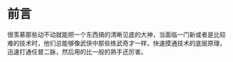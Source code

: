 # 前言

很羡慕那些动不动就能把一个东西搞的清晰见底的大神，当面临一门新或者是比较难的技术时，他们总能够像武侠中那些练武奇才一样，快速摸通技术的底层原理，迅速打通任督二脉，然后用的比一般的熟手还厉害。


